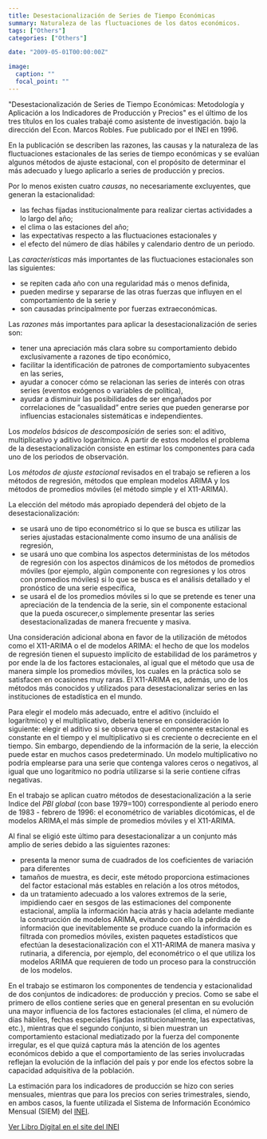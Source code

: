 ```yaml
---
title: Desestacionalización de Series de Tiempo Económicas
summary: Naturaleza de las fluctuaciones de los datos económicos.
tags: ["Others"]
categories: ["Others"]

date: "2009-05-01T00:00:00Z"

image:
  caption: ""
  focal_point: ""
---
```


"Desestacionalización de Series de Tiempo Económicas: Metodología y Aplicación a los Indicadores de Producción y Precios" es el último de los tres títulos en los cuales trabajé como asistente de investigación. bajo la dirección del Econ. Marcos Robles. Fue publicado por el INEI en 1996.

En la publicación se describen las razones, las causas y la naturaleza de las fluctuaciones estacionales de las series de tiempo económicas y se evalúan algunos métodos de ajuste estacional, con el propósito de determinar el más adecuado y luego aplicarlo a series de producción y precios.

Por lo menos existen cuatro *causas*, no necesariamente excluyentes, que generan la estacionalidad:

 - las fechas fijadas institucionalmente para realizar ciertas actividades a lo largo del año;
 - el clima o las estaciones del año;
 - las expectativas respecto a las fluctuaciones estacionales y
 - el efecto del número de días hábiles y calendario dentro de un periodo.

Las *características* más importantes de las fluctuaciones estacionales son las siguientes:

 - se repiten cada año con una regularidad más o menos definida,
 - pueden medirse y separarse de las otras fuerzas que influyen en el comportamiento de la serie y
 - son causadas principalmente por fuerzas extraeconómicas.

Las *razones* más importantes para aplicar la desestacionalización de series son:

 - tener una apreciación más clara sobre su comportamiento debido exclusivamente a razones de tipo económico,
 - facilitar la identificación de patrones de comportamiento subyacentes en las series,
 - ayudar a conocer cómo se relacionan las series de interés con otras series (eventos exógenos o variables de política),
 - ayudar a disminuir las posibilidades de ser engañados por correlaciones de ”casualidad” entre series que pueden generarse por influencias estacionales sistemáticas e independientes.

Los *modelos básicos de descomposición* de series son: el aditivo, multiplicativo y aditivo logarítmico. A partir de estos modelos el problema de la desestacionalización consiste en estimar los componentes para cada uno de los periodos de observación.

Los *métodos de ajuste estacional* revisados en el trabajo se refieren a los métodos de regresión, métodos que emplean modelos ARIMA y los métodos de promedios móviles (el método simple y el X11-ARIMA).

La elección del método más apropiado dependerá del objeto de la desestacionalización:

 - se usará uno de tipo econométrico si lo que se busca es utilizar las series ajustadas estacionalmente como insumo de una análisis de regresión,
 - se usará uno que combina los aspectos deterministas de los métodos de regresión con los aspectos dinámicos de los métodos de promedios móviles (por ejemplo, algún componente con regresiones y los otros con promedios móviles) si lo que se busca es el análisis detallado y el pronóstico de una serie específica,
- se usará el de los promedios móviles si lo que se pretende es tener una apreciación de la tendencia de la serie, sin el componente estacional que la pueda oscurecer,o simplemente presentar las series desestacionalizadas de manera frecuente y masiva.

Una consideración adicional abona en favor de la utilización de métodos como el X11-ARIMA o el de modelos ARIMA: el hecho de que los modelos de regresión tienen el supuesto implícito de estabilidad de los parámetros y por ende la de los factores estacionales, al igual que el método que usa de manera simple los promedios móviles, los cuales en la práctica solo se satisfacen en ocasiones muy raras. El X11-ARIMA es, además, uno de los métodos más conocidos y utilizados para desestacionalizar series en las instituciones de estadística en el mundo.

Para elegir el modelo más adecuado, entre el aditivo (incluido el logarítmico) y el multiplicativo, debería tenerse en consideración lo siguiente: elegir el aditivo si se observa que el componente estacional es constante en el tiempo y el multiplicativo si es creciente o decreciente en el tiempo. Sin embargo, dependiendo de la información de la serie, la elección puede estar en muchos casos predeterminado. Un modelo multiplicativo no podría emplearse para una serie que contenga valores ceros o negativos, al igual que uno logarítmico no podría utilizarse si la serie contiene cifras negativas.

En el trabajo se aplican cuatro métodos de desestacionalización a la serie Indice del *PBI global* (con base 1979=100) correspondiente al periodo enero de 1983 - febrero de 1996: el econométrico de variables dicotómicas, el de modelos ARIMA,el más simple de promedios móviles y el X11-ARIMA.

Al final se eligió este último para desestacionalizar a un conjunto más amplio de series debido a las siguientes razones:

 - presenta la menor suma de cuadrados de los coeficientes de variación para diferentes
 - tamaños de muestra, es decir, este método proporciona estimaciones del factor estacional más estables en relación a los otros métodos,
 - da un tratamiento adecuado a los valores extremos de la serie, impidiendo caer en sesgos de las estimaciones del componente estacional,
amplía la información hacia atrás y hacia adelante mediante la construcción de modelos ARIMA, evitando con ello la pérdida de información que inevitablemente se produce cuando la información es filtrada con promedios móviles,
existen paquetes estadísticos que efectúan la desestacionalización con el X11-ARIMA de manera masiva y rutinaria, a diferencia, por ejemplo, del econométrico o el que utiliza los modelos ARIMA que requieren de todo un proceso para la construcción de los modelos.

En el trabajo se estimaron los componentes de tendencia y estacionalidad de dos conjuntos de indicadores: de producción y precios. Como se sabe el primero de ellos contiene series que en general presentan en su evolución una mayor influencia de los factores estacionales (el clima, el número de días hábiles, fechas especiales fijadas institucionalmente, las expectativas, etc.), mientras que el segundo conjunto, si bien muestran un comportamiento estacional mediatizado por la fuerza del componente irregular, es el que quizá captura más la atención de los agentes económicos debido a que el comportamiento de las series involucradas reflejan la evolución de la inflación del país y por ende los efectos sobre la capacidad adquisitiva de la población.

La estimación para los indicadores de producción se hizo con series mensuales, mientras que para los precios con series trimestrales, siendo, en ambos casos, la fuente utilizada el Sistema de Información Económico Mensual (SIEM) del [INEI](www.inei.gob.pe/).

[Ver Libro Digital en el site del INEI](http://proyectos.inei.gob.pe/web/biblioineipub/bancopub/Est/Lib0094/Libro.htm)

